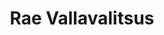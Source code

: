 ---
title: Rae Vallavalitsus
maintainer_name: Urmas Alas
maintainer_email: urmas.alas@rae.ee
description: ''
---